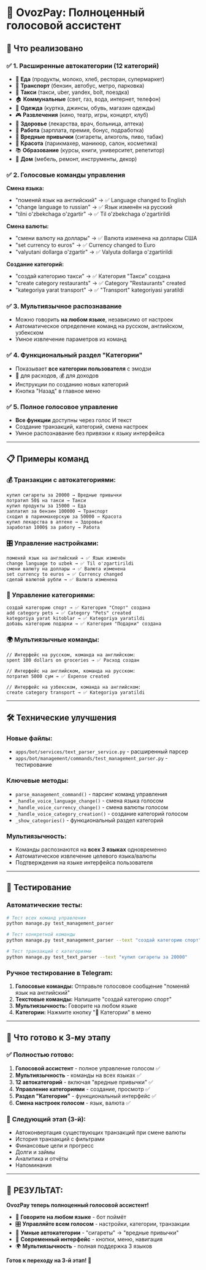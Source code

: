 # 🎤 OvozPay: Полноценный голосовой ассистент

## 🚀 Что реализовано

### ✅ **1. Расширенные автокатегории (12 категорий)**
- 🍎 **Еда** (продукты, молоко, хлеб, ресторан, супермаркет)
- 🚗 **Транспорт** (бензин, автобус, метро, парковка)
- 🚕 **Такси** (такси, uber, yandex, bolt, поездка) 
- 🏠 **Коммунальные** (свет, газ, вода, интернет, телефон)
- 👕 **Одежда** (куртка, джинсы, обувь, магазин одежды)
- 🎮 **Развлечения** (кино, театр, игры, концерт, клуб)
- 💊 **Здоровье** (лекарства, врач, больница, аптека)
- 💼 **Работа** (зарплата, премия, бонус, подработка)
- 🚬 **Вредные привычки** (сигареты, алкоголь, пиво, табак)
- 💄 **Красота** (парикмахер, маникюр, салон, косметика)
- 📚 **Образование** (курсы, книги, университет, репетитор)
- 🏡 **Дом** (мебель, ремонт, инструменты, декор)

### ✅ **2. Голосовые команды управления**

**Смена языка:**
- "поменяй язык на английский" → ✅ Language changed to English
- "change language to russian" → ✅ Язык изменён на русский
- "tilni o'zbekchaga o'zgartir" → ✅ Til o'zbekchaga o'zgartirildi

**Смена валюты:**
- "смени валюту на доллары" → ✅ Валюта изменена на доллары США
- "set currency to euros" → ✅ Currency changed to Euro
- "valyutani dollarga o'zgartir" → ✅ Valyuta dollarga o'zgartirildi

**Создание категорий:**
- "создай категорию такси" → ✅ Категория "Такси" создана
- "create category restaurants" → ✅ Category "Restaurants" created
- "kategoriya yarat transport" → ✅ "Transport" kategoriyasi yaratildi

### ✅ **3. Мультиязычное распознавание**
- Можно говорить **на любом языке**, независимо от настроек
- Автоматическое определение команд на русском, английском, узбекском
- Умное извлечение параметров из команд

### ✅ **4. Функциональный раздел "Категории"**
- Показывает **все категории пользователя** с эмодзи
- 💸 для расходов, 💰 для доходов
- Инструкции по созданию новых категорий
- Кнопка "Назад" в главное меню

### ✅ **5. Полное голосовое управление**
- **Все функции** доступны через голос И текст
- Создание транзакций, категорий, смена настроек
- Умное распознавание без привязки к языку интерфейса

---

## 📋 Примеры команд

### **💰 Транзакции с автокатегориями:**
```
купил сигареты за 20000 → Вредные привычки
потратил 50$ на такси → Такси  
купил продукты за 15000 → Еда
заплатил за бензин 100000 → Транспорт
сходил в парикмахерскую за 50000 → Красота
купил лекарства в аптеке → Здоровье
заработал 1000$ за работу → Работа
```

### **🎛️ Управление настройками:**
```
поменяй язык на английский → ✅ Язык изменён
change language to uzbek → ✅ Til o'zgartirildi  
смени валюту на доллары → ✅ Валюта изменена
set currency to euros → ✅ Currency changed
сделай валютой рубли → ✅ Валюта изменена
```

### **📂 Управление категориями:**
```
создай категорию спорт → ✅ Категория "Спорт" создана
add category pets → ✅ Category "Pets" created
kategoriya yarat kitoblar → ✅ Kategoriya yaratildi
добавь категорию подарки → ✅ Категория "Подарки" создана
```

### **🌍 Мультиязычные команды:**
```
// Интерфейс на русском, команда на английском:
spent 100 dollars on groceries → ✅ Расход создан

// Интерфейс на английском, команда на русском:  
потратил 5000 сум → ✅ Expense created

// Интерфейс на узбекском, команда на английском:
create category transport → ✅ Kategoriya yaratildi
```

---

## 🛠 Технические улучшения

### **Новые файлы:**
- `apps/bot/services/text_parser_service.py` - расширенный парсер
- `apps/bot/management/commands/test_management_parser.py` - тестирование

### **Ключевые методы:**
- `parse_management_command()` - парсинг команд управления
- `_handle_voice_language_change()` - смена языка голосом
- `_handle_voice_currency_change()` - смена валюты голосом  
- `_handle_voice_category_creation()` - создание категорий голосом
- `_show_categories()` - функциональный раздел категорий

### **Мультиязычность:**
- Команды распознаются на **всех 3 языках** одновременно
- Автоматическое извлечение целевого языка/валюты
- Подтверждения на языке интерфейса пользователя

---

## 🧪 Тестирование

### **Автоматические тесты:**
```bash
# Тест всех команд управления
python manage.py test_management_parser

# Тест конкретной команды
python manage.py test_management_parser --text "создай категорию спорт"

# Тест транзакций с категориями
python manage.py test_text_parser --text "купил сигареты за 20000"
```

### **Ручное тестирование в Telegram:**
1. **Голосовые команды:** Отправьте голосовое сообщение "поменяй язык на английский"
2. **Текстовые команды:** Напишите "создай категорию спорт"  
3. **Мультиязычность:** Говорите на любом языке
4. **Категории:** Нажмите кнопку "📂 Категории" в меню

---

## 🎯 Что готово к 3-му этапу

### ✅ **Полностью готово:**
1. **Голосовой ассистент** - полное управление голосом ✅
2. **Мультиязычность** - команды на всех языках ✅
3. **12 автокатегорий** - включая "вредные привычки" ✅
4. **Управление категориями** - создание, просмотр ✅
5. **Раздел "Категории"** - функциональный интерфейс ✅
6. **Смена настроек голосом** - язык, валюта ✅

### 🚧 **Следующий этап (3-й):**
- Автоконвертация существующих транзакций при смене валюты
- История транзакций с фильтрами
- Финансовые цели и прогресс
- Долги и займы  
- Аналитика и отчёты
- Напоминания

---

## 🎉 **РЕЗУЛЬТАТ:**

**OvozPay теперь полноценный голосовой ассистент!** 

- 🎤 **Говорите на любом языке** - бот поймёт
- 🎛️ **Управляйте всем голосом** - настройки, категории, транзакции  
- 🧠 **Умные автокатегории** - "сигареты" → "вредные привычки"
- 📱 **Современный интерфейс** - кнопки, меню, навигация
- 🌍 **Мультиязычность** - полная поддержка 3 языков

**Готов к переходу на 3-й этап! 🚀** 
